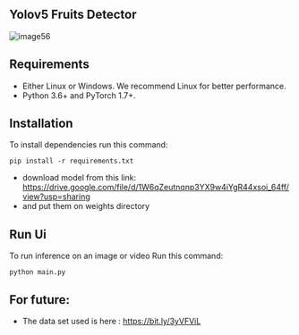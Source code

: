 ## Yolov5 Fruits Detector

![image56](https://user-images.githubusercontent.com/78360814/132986719-930cfd38-df77-453b-9f98-a3be51ead240.jpeg)

## Requirements
- Either Linux or Windows. We recommend Linux for better performance.
- Python 3.6+ and PyTorch 1.7+.


## Installation

To install dependencies run this command:
```
pip install -r requirements.txt
```
- download model from this link: https://drive.google.com/file/d/1W6qZeutnqnp3YX9w4iYgR44xsoi_64ff/view?usp=sharing
-  and put them on weights directory

## Run Ui

To run inference on an image or video Run this command:

```
python main.py 
```
## For future:
- The data set used is here : https://bit.ly/3yVFViL
